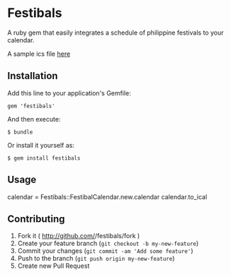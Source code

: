 # Festibals

A ruby gem that easily integrates a schedule of philippine festivals to your calendar.

A sample ics file [here](www.gerdadecio.com/page/philippine_festivals.ics)
## Installation

Add this line to your application's Gemfile:

    gem 'festibals'

And then execute:

    $ bundle

Or install it yourself as:

    $ gem install festibals

## Usage

calendar = Festibals::FestibalCalendar.new.calendar
calendar.to_ical

## Contributing

1. Fork it ( http://github.com/<my-github-username>/festibals/fork )
2. Create your feature branch (`git checkout -b my-new-feature`)
3. Commit your changes (`git commit -am 'Add some feature'`)
4. Push to the branch (`git push origin my-new-feature`)
5. Create new Pull Request
